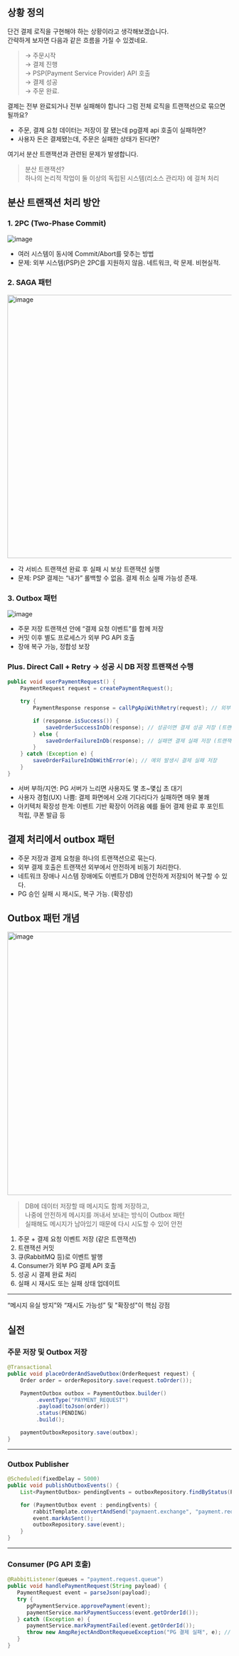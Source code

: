 
## 상황 정의
단건 결제 로직을 구현해야 하는 상황이라고 생각해보겠습니다.<br/>
간략하게 보자면 다음과 같은 흐름을 가질 수 있겠네요.<br/>
> → 주문시작<br/> → 결제 진행<br/> → PSP(Payment Service Provider) API 호출<br/> → 결제 성공<br/> → 주문 완료.

결제는 전부 완료되거나 전부 실패해야 합니다 그럼 전체 로직을 트랜잭션으로 묶으면 될까요?

- 주문, 결제 요청 데이터는 저장이 잘 됐는데 pg결제 api 호출이 실패하면?
- 사용자 돈은 결제됐는데, 주문은 실패한 상태가 된다면?

여기서 분산 트랜잭션과 관련된 문제가 발생합니다.

> 분산 트랜잭션?<br/>
하나의 논리적 작업이 둘 이상의 독립된 시스템(리소스 관리자) 에 걸쳐 처리

## 분산 트랜잭션 처리 방안

### 1. 2PC (Two-Phase Commit)
![image](https://github.com/user-attachments/assets/44f82fc9-2c5c-497f-8a7f-25c755844f63)

 - 여러 시스템이 동시에 Commit/Abort를 맞추는 방법
 - 문제: 외부 시스템(PSP)은 2PC를 지원하지 않음. 네트워크, 락 문제. 비현실적.

### 2. SAGA 패턴
<img width="592" alt="image" src="https://github.com/user-attachments/assets/af61b1de-6de8-4c3a-861c-4acf6ec65b78" />

 - 각 서비스 트랜잭션 완료 후 실패 시 보상 트랜잭션 실행
 - 문제: PSP 결제는 “내가” 롤백할 수 없음. 결제 취소 실패 가능성 존재.

### 3. Outbox 패턴
![image](https://github.com/user-attachments/assets/272ed71f-1e75-4942-abda-4955c212aef3)

 - 주문 저장 트랜잭션 안에 “결제 요청 이벤트”를 함께 저장
 - 커밋 이후 별도 프로세스가 외부 PG API 호출
 - 장애 복구 가능, 정합성 보장

### Plus. Direct Call + Retry → 성공 시 DB 저장 트랜잭션 수행
 ```java
 public void userPaymentRequest() {
     PaymentRequest request = createPaymentRequest();
 
     try {
         PaymentResponse response = callPgApiWithRetry(request); // 외부 PG 결제 승인 API 호출 + 재시도
 
         if (response.isSuccess()) {
             saveOrderSuccessInDb(response); // 성공이면 결제 성공 저장 (트랜잭션 시작)
         } else {
             saveOrderFailureInDb(response); // 실패면 결제 실패 저장 (트랜잭션 시작)
         }
     } catch (Exception e) {
         saveOrderFailureInDbWithError(e); // 예외 발생시 결제 실패 저장
     }
 }
 ```
 - 서버 부하/지연: PG 서버가 느리면 사용자도 몇 초~몇십 초 대기
 - 사용자 경험(UX) 나쁨: 결제 화면에서 오래 기다리다가 실패하면 매우 불쾌
 - 아키텍처 확장성 한계: 이벤트 기반 확장이 어려움 예를 들어 결제 완료 후 포인트 적립, 쿠폰 발급 등



## 결제 처리에서 outbox 패턴

- 주문 저장과 결제 요청을 하나의 트랜잭션으로 묶는다.
- 외부 결제 호출은 트랜잭션 외부에서 안전하게 비동기 처리한다.
- 네트워크 장애나 시스템 장애에도 이벤트가 DB에 안전하게 저장되어 복구할 수 있다.
- PG 승인 실패 시 재시도, 복구 가능. (확장성)


## Outbox 패턴 개념
<img width="592" alt="image" src="https://github.com/user-attachments/assets/f22e6af9-b8b6-4d1c-82e0-e493e2d97f70" />

>DB에 데이터 저장할 때 메시지도 함께 저장하고,<br/>
나중에 안전하게 메시지를 꺼내서 보내는 방식이 Outbox 패턴<br/>
실패해도 메시지가 남아있기 때문에 다시 시도할 수 있어 안전

1. 주문 + 결제 요청 이벤트 저장 (같은 트랜잭션)
2. 트랜잭션 커밋
3. 큐(RabbitMQ 등)로 이벤트 발행
4. Consumer가 외부 PG 결제 API 호출
5. 성공 시 결제 완료 처리
6. 실패 시 재시도 또는 실패 상태 업데이트

---

“메시지 유실 방지”와 “재시도 가능성” 및 "확장성"이 핵심 강점

## 실전

### 주문 저장 및 Outbox 저장

```java
@Transactional
public void placeOrderAndSaveOutbox(OrderRequest request) {
    Order order = orderRepository.save(request.toOrder());

    PaymentOutbox outbox = PaymentOutbox.builder()
         .eventType("PAYMENT_REQUEST")
         .payload(toJson(order))
         .status(PENDING)
         .build();

    paymentOutboxRepository.save(outbox);
}
```

---

### Outbox Publisher

```java
@Scheduled(fixedDelay = 5000)
public void publishOutboxEvents() {
    List<PaymentOutbox> pendingEvents = outboxRepository.findByStatus(PENDING);

    for (PaymentOutbox event : pendingEvents) {
        rabbitTemplate.convertAndSend("paymaent.exchange", "payment.request", event.getPayload());
        event.markAsSent();
        outboxRepository.save(event);
    }
}
```

---

### Consumer (PG API 호출)

```java
@RabbitListener(queues = "payment.request.queue")
public void handlePaymentRequest(String payload) {
   PaymentRequest event = parseJson(payload);
   try {
      pgPaymentService.approvePayment(event);
      paymentService.markPaymentSuccess(event.getOrderId());
   } catch (Exception e) {
      paymentService.markPaymentFailed(event.getOrderId());
      throw new AmqpRejectAndDontRequeueException("PG 결제 실패", e); // DLQ로 이동
   }
}
```
